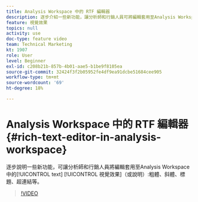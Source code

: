 ```yaml
---
title: Analysis Workspace 中的 RTF 編輯器
description: 逐步介紹一些新功能，讓分析師和行銷人員可將編輯套用至Analysis Workspace中的文字視覺效果（或說明），包括粗體、斜體、標題、超連結等。
feature: 視覺效果
topics: null
activity: use
doc-type: feature video
team: Technical Marketing
kt: 1907
role: User
level: Beginner
exl-id: c208b21b-857b-4b01-aae5-b1be9f8105ea
source-git-commit: 32424f3f2b05952fe4df9ea91dcbe51684cee905
workflow-type: tm+mt
source-wordcount: '69'
ht-degree: 18%

---
```


# Analysis Workspace 中的 RTF 編輯器 {#rich-text-editor-in-analysis-workspace}

逐步說明一些新功能，可讓分析師和行銷人員將編輯套用至Analysis Workspace中的[!UICONTROL text] [!UICONTROL 視覺效果]（或說明）:粗體、斜體、標題、超連結等。

>[!VIDEO](https://video.tv.adobe.com/v/23726/?quality=12)
